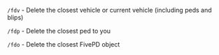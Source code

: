 ```/fdv``` - Delete the closest vehicle or current vehicle (including peds and blips)

```/fdp``` - Delete the closest ped to you

```/fdo``` - Delete the closest FivePD object